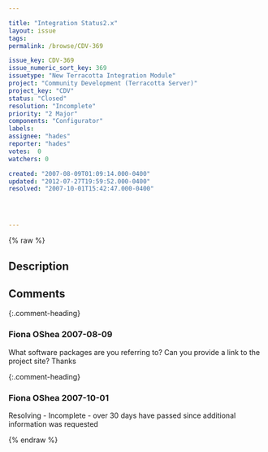 ```yaml
---

title: "Integration Status2.x"
layout: issue
tags: 
permalink: /browse/CDV-369

issue_key: CDV-369
issue_numeric_sort_key: 369
issuetype: "New Terracotta Integration Module"
project: "Community Development (Terracotta Server)"
project_key: "CDV"
status: "Closed"
resolution: "Incomplete"
priority: "2 Major"
components: "Configurator"
labels: 
assignee: "hades"
reporter: "hades"
votes:  0
watchers: 0

created: "2007-08-09T01:09:14.000-0400"
updated: "2012-07-27T19:59:52.000-0400"
resolved: "2007-10-01T15:42:47.000-0400"




---
```


{% raw %}

## Description

<div markdown="1" class="description">



</div>

## Comments


{:.comment-heading}
### **Fiona OShea** <span class="date">2007-08-09</span>

<div markdown="1" class="comment">

What software packages are you referring to? Can you provide a link to the project site?
Thanks

</div>


{:.comment-heading}
### **Fiona OShea** <span class="date">2007-10-01</span>

<div markdown="1" class="comment">

Resolving - Incomplete - over 30 days have passed since additional information was requested

</div>



{% endraw %}
